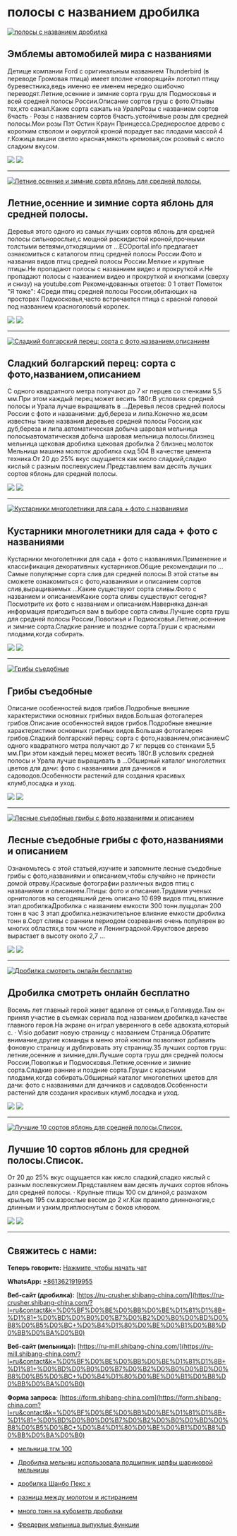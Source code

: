 # полосы с названием дробилка

<a href="https://swt.shibang-china.com/?l=ru&img&k=%D0%BF%D0%BE%D0%BB%D0%BE%D1%81%D1%8B+%D1%81+%D0%BD%D0%B0%D0%B7%D0%B2%D0%B0%D0%BD%D0%B8%D0%B5%D0%BC+%D0%B4%D1%80%D0%BE%D0%B1%D0%B8%D0%BB%D0%BA%D0%B0" target="_blank">![полосы с названием дробилка](http://static.shibang-china.com/all-800x300/1397.jpg)</a>

## Эмблемы автомобилей мира с названиями
Детище компании Ford с оригинальным названием Thunderbird (в переводе Громовая птица) имеет вполне &#171;говорящий&#187; логотип птицу буревестника,ведь именно ее именем нередко ошибочно переводят.Летние,осенние и зимние сорта груш для Подмосковья и всей средней полосы России.Описание сортов груш с фото.Отзывы тех,кто сажал.Какие сорта сажать на УралеРозы с названием сортов 6часть&nbsp;&#0183;&#32;Розы с названием сортов 6часть.устойчивые розы для средней полосы.Мои розы Пэт Остин Краун Принцесса.Среднерослое дерево с коротким стволом и округлой кроной порадует вас плодами массой 4 г.Кожица вишни светло красная,мякоть кремовая,сок розовый с кисло сладким вкусом.


<a href="https://whatsapp.shibangsoft.com/WhatsApp.php" target="_blank" title="WhatsApp">![](http://static.shibang-china.com/icon/whatsapp.png)</a> <a href="https://swt.shibang-china.com/?l=ru&icon&k=%D0%BF%D0%BE%D0%BB%D0%BE%D1%81%D1%8B+%D1%81+%D0%BD%D0%B0%D0%B7%D0%B2%D0%B0%D0%BD%D0%B8%D0%B5%D0%BC+%D0%B4%D1%80%D0%BE%D0%B1%D0%B8%D0%BB%D0%BA%D0%B0" target="_blank">![](http://static.shibang-china.com/icon/chat-ru.png)</a>

---

<a href="https://swt.shibang-china.com/?l=ru&img&k=%D0%BF%D0%BE%D0%BB%D0%BE%D1%81%D1%8B+%D1%81+%D0%BD%D0%B0%D0%B7%D0%B2%D0%B0%D0%BD%D0%B8%D0%B5%D0%BC+%D0%B4%D1%80%D0%BE%D0%B1%D0%B8%D0%BB%D0%BA%D0%B0" target="_blank">![Летние,осенние и зимние сорта яблонь для средней полосы.](http://static.shibang-china.com/all-800x300/735.jpg)</a>

## Летние,осенние и зимние сорта яблонь для средней полосы.
Деревья этого одного из самых лучших сортов яблонь для средней полосы сильнорослые,с мощной раскидистой кроной,прочными толстыми ветвями,отходящими от …ECOportal.info предлагает ознакомиться с каталогом птиц средней полосы России.Фото и названия видов птиц средней полосы России.Мелкие и крупные птицы.Не пропадают полосы с названием видео и прокруткой и.Не пропадают полосы с названием видео и прокруткой и кнопками (сверху и снизу) на youtube.com Рекомендованных ответов: 0 1 ответ Пометок &quot;Я тоже&quot;: 4Среди птиц средней полосы России,обитающих на просторах Подмосковья,часто встречается птица с красной головой под названием красноголовый королек.


<a href="https://whatsapp.shibangsoft.com/WhatsApp.php" target="_blank" title="WhatsApp">![](http://static.shibang-china.com/icon/whatsapp.png)</a> <a href="https://swt.shibang-china.com/?l=ru&icon&k=%D0%BF%D0%BE%D0%BB%D0%BE%D1%81%D1%8B+%D1%81+%D0%BD%D0%B0%D0%B7%D0%B2%D0%B0%D0%BD%D0%B8%D0%B5%D0%BC+%D0%B4%D1%80%D0%BE%D0%B1%D0%B8%D0%BB%D0%BA%D0%B0" target="_blank">![](http://static.shibang-china.com/icon/chat-ru.png)</a>

---

<a href="https://swt.shibang-china.com/?l=ru&img&k=%D0%BF%D0%BE%D0%BB%D0%BE%D1%81%D1%8B+%D1%81+%D0%BD%D0%B0%D0%B7%D0%B2%D0%B0%D0%BD%D0%B8%D0%B5%D0%BC+%D0%B4%D1%80%D0%BE%D0%B1%D0%B8%D0%BB%D0%BA%D0%B0" target="_blank">![Сладкий болгарский перец: сорта с фото,названием,описанием](http://static.shibang-china.com/all-800x300/237.jpg)</a>

## Сладкий болгарский перец: сорта с фото,названием,описанием
С одного квадратного метра получают до 7 кг перцев со стенками 5,5 мм.При этом каждый перец может весить 180г.В условиях средней полосы и Урала лучше выращивать в …Деревья лесов средней полосы России с фото и названиями: дуб,береза и липа.Конечно же,всем известны такие названия деревьев средней полосы России,как дуб,береза и липа.автоматическая добыча шаровая мельница полосыавтоматическая добыча шаровая мельница полосы.близнец мельница щековая дробилка щековая дробилка 2 близнец молоток Мельница машина молоток дробилка смд 504 В качестве цемента техника.От 20 до 25% вкус ощущается как кисло сладкий,сладко кислый с разным послевкусием.Представляем вам десять лучших сортов яблонь для средней полосы.


<a href="https://whatsapp.shibangsoft.com/WhatsApp.php" target="_blank" title="WhatsApp">![](http://static.shibang-china.com/icon/whatsapp.png)</a> <a href="https://swt.shibang-china.com/?l=ru&icon&k=%D0%BF%D0%BE%D0%BB%D0%BE%D1%81%D1%8B+%D1%81+%D0%BD%D0%B0%D0%B7%D0%B2%D0%B0%D0%BD%D0%B8%D0%B5%D0%BC+%D0%B4%D1%80%D0%BE%D0%B1%D0%B8%D0%BB%D0%BA%D0%B0" target="_blank">![](http://static.shibang-china.com/icon/chat-ru.png)</a>

---

<a href="https://swt.shibang-china.com/?l=ru&img&k=%D0%BF%D0%BE%D0%BB%D0%BE%D1%81%D1%8B+%D1%81+%D0%BD%D0%B0%D0%B7%D0%B2%D0%B0%D0%BD%D0%B8%D0%B5%D0%BC+%D0%B4%D1%80%D0%BE%D0%B1%D0%B8%D0%BB%D0%BA%D0%B0" target="_blank">![Кустарники многолетники для сада + фото с названиями](http://static.shibang-china.com/all-800x300/1334.jpg)</a>

## Кустарники многолетники для сада + фото с названиями
Кустарники многолетники для сада + фото с названиями.Применение и классификация декоративных кустарников.Общие рекомендации по …Самые популярные сорта слив для средней полосы.В этой статье вы сможете ознакомиться с фото,названиями и описанием сортов слив,выращиваемых …Какие существуют сорта сливы.Фото с названием и описаниемКакие сорта сливы существуют сегодня? Посмотрите их фото с названием и описанием.Наверняка,данная информация пригодиться вам в выборе сорта сливы.Лучшие сорта груш для средней полосы России,Поволжья и Подмосковья.Летние,осенние и зимние сорта.Сладкие ранние и поздние сорта.Груши с красными плодами,когда собирать.


<a href="https://whatsapp.shibangsoft.com/WhatsApp.php" target="_blank" title="WhatsApp">![](http://static.shibang-china.com/icon/whatsapp.png)</a> <a href="https://swt.shibang-china.com/?l=ru&icon&k=%D0%BF%D0%BE%D0%BB%D0%BE%D1%81%D1%8B+%D1%81+%D0%BD%D0%B0%D0%B7%D0%B2%D0%B0%D0%BD%D0%B8%D0%B5%D0%BC+%D0%B4%D1%80%D0%BE%D0%B1%D0%B8%D0%BB%D0%BA%D0%B0" target="_blank">![](http://static.shibang-china.com/icon/chat-ru.png)</a>

---

<a href="https://swt.shibang-china.com/?l=ru&img&k=%D0%BF%D0%BE%D0%BB%D0%BE%D1%81%D1%8B+%D1%81+%D0%BD%D0%B0%D0%B7%D0%B2%D0%B0%D0%BD%D0%B8%D0%B5%D0%BC+%D0%B4%D1%80%D0%BE%D0%B1%D0%B8%D0%BB%D0%BA%D0%B0" target="_blank">![Грибы съедобные](http://static.shibang-china.com/all-800x300/1288.jpg)</a>

## Грибы съедобные
Описание особенностей видов грибов.Подробные внешние характеристики основных грибных видов.Большая фотогалерея грибов.Описание особенностей видов грибов.Подробные внешние характеристики основных грибных видов.Большая фотогалерея грибов.Сладкий болгарский перец: сорта с фото,названием,описаниемС одного квадратного метра получают до 7 кг перцев со стенками 5,5 мм.При этом каждый перец может весить 180г.В условиях средней полосы и Урала лучше выращивать в …Обширный каталог многолетних цветов для дачи: фото с названиями для дачников и садоводов.Особенности растений для создания красивых клумб,посадка и уход.


<a href="https://whatsapp.shibangsoft.com/WhatsApp.php" target="_blank" title="WhatsApp">![](http://static.shibang-china.com/icon/whatsapp.png)</a> <a href="https://swt.shibang-china.com/?l=ru&icon&k=%D0%BF%D0%BE%D0%BB%D0%BE%D1%81%D1%8B+%D1%81+%D0%BD%D0%B0%D0%B7%D0%B2%D0%B0%D0%BD%D0%B8%D0%B5%D0%BC+%D0%B4%D1%80%D0%BE%D0%B1%D0%B8%D0%BB%D0%BA%D0%B0" target="_blank">![](http://static.shibang-china.com/icon/chat-ru.png)</a>

---

<a href="https://swt.shibang-china.com/?l=ru&img&k=%D0%BF%D0%BE%D0%BB%D0%BE%D1%81%D1%8B+%D1%81+%D0%BD%D0%B0%D0%B7%D0%B2%D0%B0%D0%BD%D0%B8%D0%B5%D0%BC+%D0%B4%D1%80%D0%BE%D0%B1%D0%B8%D0%BB%D0%BA%D0%B0" target="_blank">![Лесные съедобные грибы с фото,названиями и описанием](http://static.shibang-china.com/all-800x300/1531.jpg)</a>

## Лесные съедобные грибы с фото,названиями и описанием
Ознакомьтесь с этой статьей,изучите и запомните лесные съедобные грибы с фото,названиями и описанием,чтобы случайно не принести домой отраву.Красивые фотографии различных видов птиц с названиями и описанием.Птицы: фото и описание.Трудами ученых орнитологов на сегодняшний день описано 10 699 видов птиц.влияние этап дробилкаДробилка с названием емкости 300 тонн.пуццолан 200 тонн в час 3 этап дробилка.незначительное влияние емкости дробилка тонн в.Сорт сливы с ранним периодом созревания очень популярен во многих областях,в том числе и Ленинградской.Фруктовое дерево вырастает в высоту около 2,7 …


<a href="https://whatsapp.shibangsoft.com/WhatsApp.php" target="_blank" title="WhatsApp">![](http://static.shibang-china.com/icon/whatsapp.png)</a> <a href="https://swt.shibang-china.com/?l=ru&icon&k=%D0%BF%D0%BE%D0%BB%D0%BE%D1%81%D1%8B+%D1%81+%D0%BD%D0%B0%D0%B7%D0%B2%D0%B0%D0%BD%D0%B8%D0%B5%D0%BC+%D0%B4%D1%80%D0%BE%D0%B1%D0%B8%D0%BB%D0%BA%D0%B0" target="_blank">![](http://static.shibang-china.com/icon/chat-ru.png)</a>

---

<a href="https://swt.shibang-china.com/?l=ru&img&k=%D0%BF%D0%BE%D0%BB%D0%BE%D1%81%D1%8B+%D1%81+%D0%BD%D0%B0%D0%B7%D0%B2%D0%B0%D0%BD%D0%B8%D0%B5%D0%BC+%D0%B4%D1%80%D0%BE%D0%B1%D0%B8%D0%BB%D0%BA%D0%B0" target="_blank">![Дробилка смотреть онлайн бесплатно](http://static.shibang-china.com/all-800x300/1221.jpg)</a>

## Дробилка смотреть онлайн бесплатно
Восемь лет главный герой живет вдалеке от семьи,в Голливуде.Там он принял участие в съемках сериала под названием дробилка,в качестве главного героя.На экране он играл уверенного в себе адвоката,который с.&nbsp;&#0183;&#32;Visio добавит новую страницу с названием Страница.Обратите внимание,другие команды в меню этой кнопки позволяют добавить фоновую страницу и дублировать эту страницу.35 лучших сортов груш: летние,осенние и зимние,для.Лучшие сорта груш для средней полосы России,Поволжья и Подмосковья.Летние,осенние и зимние сорта.Сладкие ранние и поздние сорта.Груши с красными плодами,когда собирать.Обширный каталог многолетних цветов для дачи: фото с названиями для дачников и садоводов.Особенности растений для создания красивых клумб,посадка и уход.


<a href="https://whatsapp.shibangsoft.com/WhatsApp.php" target="_blank" title="WhatsApp">![](http://static.shibang-china.com/icon/whatsapp.png)</a> <a href="https://swt.shibang-china.com/?l=ru&icon&k=%D0%BF%D0%BE%D0%BB%D0%BE%D1%81%D1%8B+%D1%81+%D0%BD%D0%B0%D0%B7%D0%B2%D0%B0%D0%BD%D0%B8%D0%B5%D0%BC+%D0%B4%D1%80%D0%BE%D0%B1%D0%B8%D0%BB%D0%BA%D0%B0" target="_blank">![](http://static.shibang-china.com/icon/chat-ru.png)</a>

---

<a href="https://swt.shibang-china.com/?l=ru&img&k=%D0%BF%D0%BE%D0%BB%D0%BE%D1%81%D1%8B+%D1%81+%D0%BD%D0%B0%D0%B7%D0%B2%D0%B0%D0%BD%D0%B8%D0%B5%D0%BC+%D0%B4%D1%80%D0%BE%D0%B1%D0%B8%D0%BB%D0%BA%D0%B0" target="_blank">![Лучшие 10 сортов яблонь для средней полосы.Список.](http://static.shibang-china.com/all-800x300/1411.jpg)</a>

## Лучшие 10 сортов яблонь для средней полосы.Список.
От 20 до 25% вкус ощущается как кисло сладкий,сладко кислый с разным послевкусием.Представляем вам десять лучших сортов яблонь для средней полосы.&nbsp;&#0183;&#32;Крупные птицы 100 см длиной,с размахом крыльев 195 см.взрослые весом до 2 кг.Как правило длинноногие,с длинным и узким,приплюснутым с боков клювом.

<a href="https://whatsapp.shibangsoft.com/WhatsApp.php" target="_blank" title="WhatsApp">![](http://static.shibang-china.com/icon/whatsapp.png)</a> <a href="https://swt.shibang-china.com/?l=ru&icon&k=%D0%BF%D0%BE%D0%BB%D0%BE%D1%81%D1%8B+%D1%81+%D0%BD%D0%B0%D0%B7%D0%B2%D0%B0%D0%BD%D0%B8%D0%B5%D0%BC+%D0%B4%D1%80%D0%BE%D0%B1%D0%B8%D0%BB%D0%BA%D0%B0" target="_blank">![](http://static.shibang-china.com/icon/chat-ru.png)</a>

---
## Свяжитесь с нами:

**Теперь говорите:** [Нажмите, чтобы начать чат](https://swt.shibang-china.com?l=ru&contact&k=%D0%BF%D0%BE%D0%BB%D0%BE%D1%81%D1%8B+%D1%81+%D0%BD%D0%B0%D0%B7%D0%B2%D0%B0%D0%BD%D0%B8%D0%B5%D0%BC+%D0%B4%D1%80%D0%BE%D0%B1%D0%B8%D0%BB%D0%BA%D0%B0)

**WhatsApp:**  [+8613621919955](https://whatsapp.shibangsoft.com/WhatsApp.php)

**Веб-сайт (дробилка):** [https://ru-crusher.shibang-china.com/](https://ru-crusher.shibang-china.com/?l=ru&contact&k=%D0%BF%D0%BE%D0%BB%D0%BE%D1%81%D1%8B+%D1%81+%D0%BD%D0%B0%D0%B7%D0%B2%D0%B0%D0%BD%D0%B8%D0%B5%D0%BC+%D0%B4%D1%80%D0%BE%D0%B1%D0%B8%D0%BB%D0%BA%D0%B0)

**Веб-сайт (мельница):** [https://ru-mill.shibang-china.com/](https://ru-mill.shibang-china.com/?l=ru&contact&k=%D0%BF%D0%BE%D0%BB%D0%BE%D1%81%D1%8B+%D1%81+%D0%BD%D0%B0%D0%B7%D0%B2%D0%B0%D0%BD%D0%B8%D0%B5%D0%BC+%D0%B4%D1%80%D0%BE%D0%B1%D0%B8%D0%BB%D0%BA%D0%B0)

**Форма запроса:** [https://form.shibang-china.com](https://form.shibang-china.com?l=ru&contact&k=%D0%BF%D0%BE%D0%BB%D0%BE%D1%81%D1%8B+%D1%81+%D0%BD%D0%B0%D0%B7%D0%B2%D0%B0%D0%BD%D0%B8%D0%B5%D0%BC+%D0%B4%D1%80%D0%BE%D0%B1%D0%B8%D0%BB%D0%BA%D0%B0)

* [мельница тгм 100](../135/%D0%BC%D0%B5%D0%BB%D1%8C%D0%BD%D0%B8%D1%86%D0%B0%20%D1%82%D0%B3%D0%BC%20100.md)

* [Дробилка мельниц использовала подшипник цапфы шариковой мельницы](../135/%D0%94%D1%80%D0%BE%D0%B1%D0%B8%D0%BB%D0%BA%D0%B0%20%D0%BC%D0%B5%D0%BB%D1%8C%D0%BD%D0%B8%D1%86%20%D0%B8%D1%81%D0%BF%D0%BE%D0%BB%D1%8C%D0%B7%D0%BE%D0%B2%D0%B0%D0%BB%D0%B0%20%D0%BF%D0%BE%D0%B4%D1%88%D0%B8%D0%BF%D0%BD%D0%B8%D0%BA%20%D1%86%D0%B0%D0%BF%D1%84%D1%8B%20%D1%88%D0%B0%D1%80%D0%B8%D0%BA%D0%BE%D0%B2%D0%BE%D0%B9%20%D0%BC%D0%B5%D0%BB%D1%8C%D0%BD%D0%B8%D1%86%D1%8B.md)

* [дробилка Шанбо Пекс х](../131/%D0%B4%D1%80%D0%BE%D0%B1%D0%B8%D0%BB%D0%BA%D0%B0%20%D0%A8%D0%B0%D0%BD%D0%B1%D0%BE%20%D0%9F%D0%B5%D0%BA%D1%81%20%D1%85.md)

* [разница между молотом и истиранием](../132/%D1%80%D0%B0%D0%B7%D0%BD%D0%B8%D1%86%D0%B0%20%D0%BC%D0%B5%D0%B6%D0%B4%D1%83%20%D0%BC%D0%BE%D0%BB%D0%BE%D1%82%D0%BE%D0%BC%20%D0%B8%20%D0%B8%D1%81%D1%82%D0%B8%D1%80%D0%B0%D0%BD%D0%B8%D0%B5%D0%BC.md)

* [много тонн на кубометр дробилки](../134/%D0%BC%D0%BD%D0%BE%D0%B3%D0%BE%20%D1%82%D0%BE%D0%BD%D0%BD%20%D0%BD%D0%B0%20%D0%BA%D1%83%D0%B1%D0%BE%D0%BC%D0%B5%D1%82%D1%80%20%D0%B4%D1%80%D0%BE%D0%B1%D0%B8%D0%BB%D0%BA%D0%B8.md)

* [Фредерик мельница выпуклые функции](../134/%D0%A4%D1%80%D0%B5%D0%B4%D0%B5%D1%80%D0%B8%D0%BA%20%D0%BC%D0%B5%D0%BB%D1%8C%D0%BD%D0%B8%D1%86%D0%B0%20%D0%B2%D1%8B%D0%BF%D1%83%D0%BA%D0%BB%D1%8B%D0%B5%20%D1%84%D1%83%D0%BD%D0%BA%D1%86%D0%B8%D0%B8.md)
